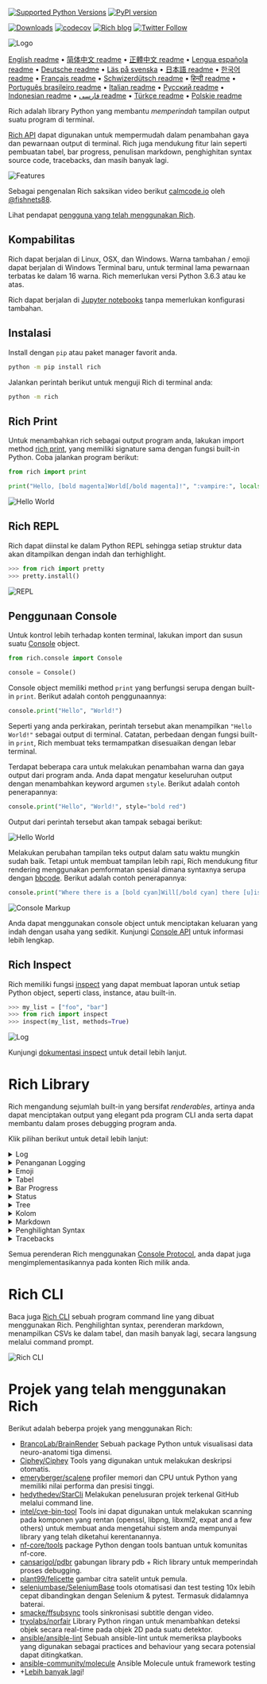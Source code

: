 [![Supported Python Versions](https://img.shields.io/pypi/pyversions/rich/13.2.0)](https://pypi.org/project/rich/) [![PyPI version](https://badge.fury.io/py/rich.svg)](https://badge.fury.io/py/rich)

[![Downloads](https://pepy.tech/badge/rich/month)](https://pepy.tech/project/rich)
[![codecov](https://img.shields.io/codecov/c/github/Textualize/rich?label=codecov&logo=codecov)](https://codecov.io/gh/textualize/rich)
[![Rich blog](https://img.shields.io/badge/blog-rich%20news-yellowgreen)](https://www.willmcgugan.com/tag/rich/)
[![Twitter Follow](https://img.shields.io/twitter/follow/willmcgugan.svg?style=social)](https://twitter.com/willmcgugan)

![Logo](https://github.com/textualize/rich/raw/master/imgs/logo.svg)

[English readme](https://github.com/textualize/rich/blob/master/README.md)
 • [简体中文 readme](https://github.com/textualize/rich/blob/master/README.cn.md)
 • [正體中文 readme](https://github.com/textualize/rich/blob/master/README.zh-tw.md)
 • [Lengua española readme](https://github.com/textualize/rich/blob/master/README.es.md)
 • [Deutsche readme](https://github.com/textualize/rich/blob/master/README.de.md)
 • [Läs på svenska](https://github.com/textualize/rich/blob/master/README.sv.md)
 • [日本語 readme](https://github.com/textualize/rich/blob/master/README.ja.md)
 • [한국어 readme](https://github.com/textualize/rich/blob/master/README.kr.md)
 • [Français readme](https://github.com/textualize/rich/blob/master/README.fr.md)
 • [Schwizerdütsch readme](https://github.com/textualize/rich/blob/master/README.de-ch.md)
 • [हिन्दी readme](https://github.com/textualize/rich/blob/master/README.hi.md)
 • [Português brasileiro readme](https://github.com/textualize/rich/blob/master/README.pt-br.md)
 • [Italian readme](https://github.com/textualize/rich/blob/master/README.it.md)
 • [Русский readme](https://github.com/textualize/rich/blob/master/README.ru.md)
 • [Indonesian readme](https://github.com/textualize/rich/blob/master/README.id.md)
  • [فارسی readme](https://github.com/textualize/rich/blob/master/README.fa.md)
 • [Türkçe readme](https://github.com/textualize/rich/blob/master/README.tr.md)
 • [Polskie readme](https://github.com/textualize/rich/blob/master/README.pl.md)

Rich adalah library Python yang membantu _memperindah_ tampilan output suatu program di terminal.

[Rich API](https://rich.readthedocs.io/en/latest/) dapat digunakan untuk mempermudah dalam penambahan gaya dan pewarnaan output di terminal. Rich juga mendukung fitur lain seperti pembuatan tabel, bar progress, penulisan markdown, penghighitan syntax source code, tracebacks, dan masih banyak lagi.

![Features](https://github.com/textualize/rich/raw/master/imgs/features.png)

Sebagai pengenalan Rich saksikan video berikut [calmcode.io](https://calmcode.io/rich/introduction.html) oleh [@fishnets88](https://twitter.com/fishnets88).

Lihat pendapat [pengguna yang telah menggunakan Rich](https://www.willmcgugan.com/blog/pages/post/rich-tweets/).

## Kompabilitas

Rich dapat berjalan di Linux, OSX, dan Windows. Warna tambahan / emoji dapat berjalan di Windows Terminal baru, untuk terminal lama pewarnaan terbatas ke dalam 16 warna. Rich memerlukan versi Python 3.6.3 atau ke atas.

Rich dapat berjalan di [Jupyter notebooks](https://jupyter.org/) tanpa memerlukan konfigurasi tambahan.

## Instalasi

Install dengan `pip` atau paket manager favorit anda.

```sh
python -m pip install rich
```

Jalankan perintah berikut untuk menguji Rich di terminal anda:

```sh
python -m rich
```

## Rich Print

Untuk menambahkan rich sebagai output program anda, lakukan import method [rich print](https://rich.readthedocs.io/en/latest/introduction.html#quick-start), yang memiliki signature sama dengan fungsi built-in Python. Coba jalankan program berikut:

```python
from rich import print

print("Hello, [bold magenta]World[/bold magenta]!", ":vampire:", locals())
```

![Hello World](https://github.com/textualize/rich/raw/master/imgs/print.png)

## Rich REPL

Rich dapat diinstal ke dalam Python REPL sehingga setiap struktur data akan ditampilkan dengan indah dan terhighlight.

```python
>>> from rich import pretty
>>> pretty.install()
```

![REPL](https://github.com/textualize/rich/raw/master/imgs/repl.png)

## Penggunaan Console

Untuk kontrol lebih terhadap konten terminal, lakukan import dan susun suatu [Console](https://rich.readthedocs.io/en/latest/reference/console.html#rich.console.Console) object.

```python
from rich.console import Console

console = Console()
```

Console object memiliki method `print` yang berfungsi serupa dengan built-in `print`. Berikut adalah contoh penggunaannya:

```python
console.print("Hello", "World!")
```

Seperti yang anda perkirakan, perintah tersebut akan menampilkan `"Hello World!"` sebagai output di terminal. Catatan, perbedaan dengan fungsi built-in `print`, Rich membuat teks termampatkan disesuaikan dengan lebar terminal.

Terdapat beberapa cara untuk melakukan penambahan warna dan gaya output dari program anda. Anda dapat mengatur keseluruhan output dengan menambahkan keyword argumen `style`. Berikut adalah contoh penerapannya:

```python
console.print("Hello", "World!", style="bold red")
```

Output dari perintah tersebut akan tampak sebagai berikut:

![Hello World](https://github.com/textualize/rich/raw/master/imgs/hello_world.png)

Melakukan perubahan tampilan teks output dalam satu waktu mungkin sudah baik. Tetapi untuk membuat tampilan lebih rapi, Rich mendukung fitur rendering menggunakan pemformatan spesial dimana syntaxnya serupa dengan [bbcode](https://en.wikipedia.org/wiki/BBCode). Berikut adalah contoh penerapannya:

```python
console.print("Where there is a [bold cyan]Will[/bold cyan] there [u]is[/u] a [i]way[/i].")
```

![Console Markup](https://github.com/textualize/rich/raw/master/imgs/where_there_is_a_will.png)

Anda dapat menggunakan console object untuk menciptakan keluaran yang indah dengan usaha yang sedikit. Kunjungi [Console API](https://rich.readthedocs.io/en/latest/console.html) untuk informasi lebih lengkap.

## Rich Inspect

Rich memiliki fungsi [inspect](https://rich.readthedocs.io/en/latest/reference/init.html?highlight=inspect#rich.inspect) yang dapat membuat laporan untuk setiap Python object, seperti class, instance, atau built-in.

```python
>>> my_list = ["foo", "bar"]
>>> from rich import inspect
>>> inspect(my_list, methods=True)
```

![Log](https://github.com/textualize/rich/raw/master/imgs/inspect.png)

Kunjungi [dokumentasi inspect](https://rich.readthedocs.io/en/latest/reference/init.html#rich.inspect) untuk detail lebih lanjut.

# Rich Library

Rich mengandung sejumlah built-in yang bersifat _renderables_, artinya anda dapat menciptakan output yang elegant pda program CLI anda serta dapat membantu dalam proses debugging program anda.

Klik pilihan berikut untuk detail lebih lanjut:

<details>
<summary>Log</summary>

Console object mempunyai method bernama `log()` yang serupa dengan `print()`, tetapi juga mendukung fitur perenderan kolom waktu terkini serta baris file yang melakukan pemanggilan fungsi tertentu. Secara default Rich akan menghilight syntax untuk struktur python dan REPR strings. Jika anda melakukan log pada sekumpulan data (misal dictionary atau list) Rich akan memperindah output yang ditampilkan serta disesuaikan dengan ukuran terminal yang tersedia. Berikut adalah contoh penerapan dari beberapa fitur ini.

```python
from rich.console import Console
console = Console()

test_data = [
    {"jsonrpc": "2.0", "method": "sum", "params": [None, 1, 2, 4, False, True], "id": "1",},
    {"jsonrpc": "2.0", "method": "notify_hello", "params": [7]},
    {"jsonrpc": "2.0", "method": "subtract", "params": [42, 23], "id": "2"},
]

def test_log():
    enabled = False
    context = {
        "foo": "bar",
    }
    movies = ["Deadpool", "Rise of the Skywalker"]
    console.log("Hello from", console, "!")
    console.log(test_data, log_locals=True)


test_log()
```

Perintah di atas akan menampilkan output sebagai berikut:

![Log](https://github.com/textualize/rich/raw/master/imgs/log.png)

Sebagai catatan, argumen `log_locals` berupa tabel yang berisikan variabel lokal yang menunjukkan lokasi dimana log tersebut dipanggil.

Method log ini dapat digunakan untuk mencatat aktivitas terminal yang berjalan lama seperti servers, tetapi method ini juga sangat baik untuk membantu dalam proses debugging.

</details>
<details>
<summary>Penanganan Logging</summary>

Anda dapat juga menggunakan builtin [Handler class](https://rich.readthedocs.io/en/latest/logging.html) untuk memformat dan mewarnai output dari module logging Python. Berikut adalah contoh penerapannya:

![Logging](https://github.com/textualize/rich/raw/master/imgs/logging.png)

</details>

<details>
<summary>Emoji</summary>

Untuk menambahkan emoji sebagai output di console, tuliskan nama emoji diantara dua buah titik dua (:). Berikut adalah contoh penerapannya:

```python
>>> console.print(":smiley: :vampire: :pile_of_poo: :thumbs_up: :raccoon:")
😃 🧛 💩 👍 🦝
```

Mohon gunakan fitur ini dengan bijak.

</details>

<details>
<summary>Tabel</summary>

Rich mendukung perenderan [tabel](https://rich.readthedocs.io/en/latest/tables.html) secara fleksibel dengan karakter unicode. Terdapat variasi sangat besar untuk opsi pemformatan seperti pengaturan border, gaya tabel, perataan teks di dalam cell, dan lain sebagainya.

![table movie](https://github.com/textualize/rich/raw/master/imgs/table_movie.gif)

Animasi di atas dibuat dengan program [table_movie.py](https://github.com/textualize/rich/blob/master/examples/table_movie.py) pada direktori examples.

Berikut adalah contoh tabel sederhana:

```python
from rich.console import Console
from rich.table import Table

console = Console()

table = Table(show_header=True, header_style="bold magenta")
table.add_column("Date", style="dim", width=12)
table.add_column("Title")
table.add_column("Production Budget", justify="right")
table.add_column("Box Office", justify="right")
table.add_row(
    "Dec 20, 2019", "Star Wars: The Rise of Skywalker", "$275,000,000", "$375,126,118"
)
table.add_row(
    "May 25, 2018",
    "[red]Solo[/red]: A Star Wars Story",
    "$275,000,000",
    "$393,151,347",
)
table.add_row(
    "Dec 15, 2017",
    "Star Wars Ep. VIII: The Last Jedi",
    "$262,000,000",
    "[bold]$1,332,539,889[/bold]",
)

console.print(table)
```

Program di atas akan menghasilkan output sebagai berikut:

![tabel](https://github.com/textualize/rich/raw/master/imgs/table.png)

Sebagai catatan console markup dirender sama seperti `print()` dan `log()`. Faktanya, untuk segala bentuk hal yang dapat dirender menggunakan Rich dapat disisipkan ke dalam header / baris (bahkan tabel lain).

Class `Table` memiliki kemampuan yang baik untuk mengatur ukuran kolom supaya sesuai dengan lebar yang disediakan oleh terminal. Berikut adalah contoh penerapannya, dengan terminal memiliki ukuran yang lebih kecil dibandingkan tabel di atas:

![table2](https://github.com/textualize/rich/raw/master/imgs/table2.png)

</details>

<details>
<summary>Bar Progress</summary>

Rich dapat merender beragam bar [progress](https://rich.readthedocs.io/en/latest/progress.html) interaktif untuk memantau kemajuan yang telah dicapai oleh program yang berjalan lama.

Untuk penggunaan dasar, masukan setiap urutan yang hendak dijadikan ke dalam bentuk progress ke dalam fungsi 'track' dan  iterasikan urutan tersebut di atas outputnya. Berikut adalah contoh penerapannya:

```python
from rich.progress import track

for step in track(range(100)):
    do_step(step)
```

Tidaklah sulit untuk menambahkan beberapa bar progress sekaligus. Berikut adalah contoh implementasi yang diambil dari file dokumentasi:

![progress](https://github.com/textualize/rich/raw/master/imgs/progress.gif)

Bagian kolom dapat dikonfigurasikan sesuai dengan kebutuhan. Built-in kolom juga memiliki fitur presentasi seleasi, ukuran file, kecepatan file, dan waktu sisa. Berikut adalah contoh menampilkan bar progress ketika mengunduh suatu file:

![progress](https://github.com/textualize/rich/raw/master/imgs/downloader.gif)

Untuk bereksperimen, periksa [examples/downloader.py](https://github.com/textualize/rich/blob/master/examples/downloader.py) yang dapat menampilkan beberapa progress bar  pengunduhan dari beberapa alamat URL sekaligus.

</details>

<details>
<summary>Status</summary>

Untuk kondisi dimana perhitungan sulit dilakukan dengan perhitunggan progress, gunakan method [status](https://rich.readthedocs.io/en/latest/reference/console.html#rich.console.Console.status) berikut yang menampilkan animasi 'spinner' dan pesan. Animasi tersebut tidak mencegah penggunaan console seperti keadaan normal. Berikut adalah contoh penerapannya:

```python
from time import sleep
from rich.console import Console

console = Console()
tasks = [f"task {n}" for n in range(1, 11)]

with console.status("[bold green]Working on tasks...") as status:
    while tasks:
        task = tasks.pop(0)
        sleep(1)
        console.log(f"{task} complete")
```

Program di atas akan menghasilkan output sebagai berikut.

![status](https://github.com/textualize/rich/raw/master/imgs/status.gif)

Animasi spinner tersebut diambil dari [cli-spinners](https://www.npmjs.com/package/cli-spinners). Anda dapat menentukan spinner yang hendak digunakan dengan menspesifikannya di parameter `spinner`. Jalankan perintah berikut untuk melihat parameter yang tersedia:

```
python -m rich.spinner
```

Perintah di atas akan menghasilkan output sebagai berikut:

![spinners](https://github.com/textualize/rich/raw/master/imgs/spinners.gif)

</details>

<details>
<summary>Tree</summary>

Rich dapat merender perintah [tree](https://rich.readthedocs.io/en/latest/tree.html) beserta dengan garis penunjuk. Suatu perintah tree idealnya digunakan untuk menampilkan struktur suatu file atau data hierarki lainnya.

Label dari tree dapat berupa teks sederhana atau apapun yang dapat dirender oleh Rich, untuk contoh, jalankan perintah berikut:

```
python -m rich.tree
```

Program di atas akan menghasilkan output sebagai berikut:

![markdown](https://github.com/textualize/rich/raw/master/imgs/tree.png)

Periksa contoh program [tree.py](https://github.com/textualize/rich/blob/master/examples/tree.py) untuk menampilkan tampilan tree view dari direktori apapun, perintah ini serupa dengan `tree` pada linux.

</details>

<details>
<summary>Kolom</summary>

Rich dapat merender konten [kolom](https://rich.readthedocs.io/en/latest/columns.html) secara rapi dengan ukuran lebar yang sama atau optimal. Berikut adalah hasil kloning perintah dasar dari (MacOS / Linux) yaitu `ls` untuk melakukan listing direktori menggunakan kolom:

```python
import os
import sys

from rich import print
from rich.columns import Columns

directory = os.listdir(sys.argv[1])
print(Columns(directory))
```

Screenshot berikut merupakan output dari [contoh kolom](https://github.com/textualize/rich/blob/master/examples/columns.py) yang menampilkan data yang diambil melalui API ke dalam bentuk kolom:

![columns](https://github.com/textualize/rich/raw/master/imgs/columns.png)

</details>

<details>
<summary>Markdown</summary>

Rich dapat merender [markdown](https://rich.readthedocs.io/en/latest/markdown.html) dan melakukan tugasnya untuk menerjemahkan format tersebut supaya dapat ditampilkan di terminal.

Untuk dapat merender markdown, import class `Markdown` dan inputkan string yang mengandung markdown tersebut. Lalu cetak ke dalam console. Berikut adalah contoh penerapannya:

```python
from rich.console import Console
from rich.markdown import Markdown

console = Console()
with open("README.md") as readme:
    markdown = Markdown(readme.read())
console.print(markdown)
```

Program di atas akan menghasilkan output seperti berikut:

![markdown](https://github.com/textualize/rich/raw/master/imgs/markdown.png)

</details>

<details>
<summary>Penghilightan Syntax</summary>

Rich memanfaatkan library [pygments](https://pygments.org/) supaya dapat melakukan [penghilightan syntax](https://rich.readthedocs.io/en/latest/syntax.html). Penggunaannya serupa dengan merender markdown; susun object `Syntax` dan cetak output pada console. Berikut adalah contoh penerapannya:

```python
from rich.console import Console
from rich.syntax import Syntax

my_code = '''
def iter_first_last(values: Iterable[T]) -> Iterable[Tuple[bool, bool, T]]:
    """Iterate and generate a tuple with a flag for first and last value."""
    iter_values = iter(values)
    try:
        previous_value = next(iter_values)
    except StopIteration:
        return
    first = True
    for value in iter_values:
        yield first, False, previous_value
        first = False
        previous_value = value
    yield first, True, previous_value
'''
syntax = Syntax(my_code, "python", theme="monokai", line_numbers=True)
console = Console()
console.print(syntax)
```

Program di atas akan menghasilkan output sebagai berikut:

![syntax](https://github.com/textualize/rich/raw/master/imgs/syntax.png)

</details>

<details>
<summary>Tracebacks</summary>

Rich dapat merender [tracebacks dengan indah](https://rich.readthedocs.io/en/latest/traceback.html) yang membuatnya mudah untuk dibaca dan menampilkan program yang dibuat lebih baik dibandingkan fitur standar Python. Anda dapat mengatur Rich sebagai traceback handler secara default sehingga setiap pesan exceptions akan dirender melalui Rich.

Berikut adalah tampilannya pada OSX (serupa dengan Linux):

![traceback](https://github.com/textualize/rich/raw/master/imgs/traceback.png)

</details>

Semua perenderan Rich menggunakan [Console Protocol](https://rich.readthedocs.io/en/latest/protocol.html), anda dapat juga mengimplementasikannya pada konten Rich milik anda.

# Rich CLI


Baca juga [Rich CLI](https://github.com/textualize/rich-cli) sebuah program command line yang dibuat menggunakan Rich. Penghilightan syntax, perenderan markdown, menampilkan CSVs ke dalam tabel, dan masih banyak lagi, secara langsung melalui command prompt.


![Rich CLI](https://raw.githubusercontent.com/Textualize/rich-cli/main/imgs/rich-cli-splash.jpg)


# Projek yang telah menggunakan Rich

Berikut adalah beberpa projek yang menggunakan Rich:

- [BrancoLab/BrainRender](https://github.com/BrancoLab/BrainRender)
  Sebuah package Python untuk visualisasi data neuro-anatomi tiga dimensi.
- [Ciphey/Ciphey](https://github.com/Ciphey/Ciphey)
  Tools yang digunakan untuk melakukan deskripsi otomatis.
- [emeryberger/scalene](https://github.com/emeryberger/scalene)
  profiler memori dan CPU untuk Python yang memiliki nilai performa dan presisi tinggi.
- [hedythedev/StarCli](https://github.com/hedythedev/starcli)
  Melakukan penelusuran projek terkenal GitHub melalui command line.
- [intel/cve-bin-tool](https://github.com/intel/cve-bin-tool)
  Tools ini dapat digunakan untuk melakukan scanning pada komponen yang rentan  (openssl, libpng, libxml2, expat and a few others) untuk membuat anda mengetahui sistem anda mempunyai library yang telah diketahui kerentanannya.
- [nf-core/tools](https://github.com/nf-core/tools)
  package Python dengan tools bantuan untuk komunitas nf-core.
- [cansarigol/pdbr](https://github.com/cansarigol/pdbr)
  gabungan library pdb + Rich library untuk memperindah proses debugging.
- [plant99/felicette](https://github.com/plant99/felicette)
  gambar citra satelit untuk pemula.
- [seleniumbase/SeleniumBase](https://github.com/seleniumbase/SeleniumBase)
  tools otomatisasi dan test testing 10x lebih cepat dibandingkan dengan Selenium & pytest. Termasuk didalamnya baterai.
- [smacke/ffsubsync](https://github.com/smacke/ffsubsync)
  tools sinkronisasi subtitle dengan video.
- [tryolabs/norfair](https://github.com/tryolabs/norfair)
  Library Python ringan untuk menambahkan deteksi objek secara real-time pada objek 2D pada suatu detektor.
- [ansible/ansible-lint](https://github.com/ansible/ansible-lint) Sebuah ansible-lint untuk memeriksa playbooks yang digunakan sebagai practices and behaviour yang secara potensial dapat ditingkatkan.
- [ansible-community/molecule](https://github.com/ansible-community/molecule) Ansible Molecule untuk framework testing
- +[Lebih banyak lagi](https://github.com/textualize/rich/network/dependents)!

<!-- This is a test, no need to translate -->
